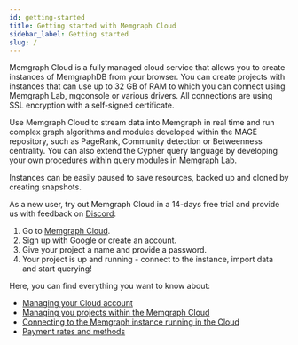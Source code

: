 ```yaml
---
id: getting-started
title: Getting started with Memgraph Cloud
sidebar_label: Getting started
slug: /
---
```


Memgraph Cloud is a fully managed cloud service that allows you to create
instances of MemgraphDB from your browser. You can create projects with
instances that can use up to 32 GB of RAM to which you can connect using
Memgraph Lab, mgconsole or various drivers. All connections are using SSL
encryption with a self-signed certificate. 

Use Memgraph Cloud to stream data into Memgraph in real time and run complex
graph algorithms and modules developed within the MAGE repository, such as
PageRank, Community detection or Betweenness centrality. You can also extend the
Cypher query language by developing your own procedures within query modules in
Memgraph Lab.

Instances can be easily paused to save resources, backed up and cloned by
creating snapshots. 

As a new user, try out Memgraph Cloud in a 14-days free trial and provide us
with feedback on [Discord](https://discord.com/invite/memgraph):

1. Go to [Memgraph Cloud](cloud.memgraph.com).
2. Sign up with Google or create an account.
3. Give your project a name and provide a password. 
4. Your project is up and running - connect to the instance, import data and
   start querying!

Here, you can find everything you want to know about:

* [Managing your Cloud account](/cloud-account.md)
* [Managing you projects within the Memgraph Cloud](/cloud-projects.md)
* [Connecting to the Memgraph instance running in the Cloud](/cloud-connect.md)
* [Payment rates and methods](/payment.md)